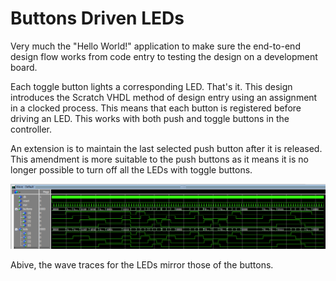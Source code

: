 # Buttons Driven LEDs

Very much the "Hello World!" application to make sure the end-to-end design flow works from code entry to testing the design on a development board.

Each toggle button lights a corresponding LED. That's it. This design introduces the Scratch VHDL method of design entry using an assignment in a clocked process. This means that each button is registered before driving an LED. This works with both push and toggle buttons in the controller.

An extension is to maintain the last selected push button after it is released. This amendment is more suitable to the push buttons as it means it is no longer possible to turn off all the LEDs with toggle buttons.

![Wave window for button driven LEDs](./images/button_driven_demo.png)

Abive, the wave traces for the LEDs mirror those of the buttons.